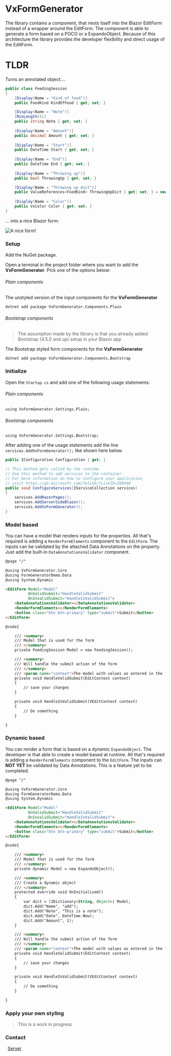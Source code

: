 # VxFormGenerator

The library contains a component, that nests itself into the Blazor EditForm instead of a wrapper around the EditForm. The component is able to generate a form based on a POCO or a ExpandoObject. Because of this architecture the library provides the developer flexibility and direct usage of the EditForm. 

# TLDR

Turns an annotated object....

```csharp
public class FeedingSession
{
    [Display(Name = "Kind of food")]
    public FoodKind KindOfFood { get; set; }

    [Display(Name = "Note")]
    [MinLength(5)]
    public string Note { get; set; }
    
    [Display(Name = "Amount")]
    public decimal Amount { get; set; }
    
    [Display(Name = "Start")]
    public DateTime Start { get; set; }
    
    [Display(Name = "End")]
    public DateTime End { get; set; }
    
    [Display(Name = "Throwing up")]
    public bool ThrowingUp { get; set; }

    [Display(Name = "Throwing up dict")]
    public ValueReferences<FoodKind> ThrowingUpDict { get; set; } = new ValueReferences<FoodKind>();
    
    [Display(Name = "Color")]
    public VxColor Color { get; set; }
}
```

... into a nice Blazor form:

![A nice form!](https://github.com/Aaltuj/VxFormGenerator/blob/master/Docs/sample_form.png)

### Setup

Add the NuGet package.

Open a terminal in the project folder where you want to add the **VxFormGenerator**. Pick one of the options below:

###### Plain components

The unstyled version of the input components for the **VxFormGenerator**

`dotnet add package VxFormGenerator.Components.Plain`

###### Bootstrap components

> The assumption made by the library is that you already added  Bootstrap (4.5.0 and up) setup in your Blazor app

The Bootstrap styled form components for the **VxFormGenerator**

`dotnet add package VxFormGenerator.Components.Bootstrap`

### Initialize

Open the `Startup.cs` and add one of the following usage statements:

###### Plain components

`using VxFormGenerator.Settings.Plain;`

###### Bootstrap components

`using VxFormGenerator.Settings.Bootstrap;`

After adding one of the usage statements add the line `services.AddVxFormGenerator();` like shown here below.

````C#
public IConfiguration Configuration { get; }

// This method gets called by the runtime. 
// Use this method to add services to the container.
// For more information on how to configure your application, 
// visit https://go.microsoft.com/fwlink/?LinkID=398940
public void ConfigureServices(IServiceCollection services)
{
	services.AddRazorPages();
	services.AddServerSideBlazor();
	services.AddVxFormGenerator();
}
````



### Model based

You can have a model that renders inputs for the properties. All that's required is adding a `RenderFormElements` component to the `EditForm`. The inputs can be validated by the attached Data Annotations on the property. Just add the built-in `DataAnnotationsValidator` component.

````html
@page "/"

@using VxFormGenerator.Core
@using FormGeneratorDemo.Data
@using System.Dynamic

<EditForm Model="Model" 
		  OnValidSubmit="HandleValidSubmit"
		  OnInvalidSubmit="HandleInValidSubmit">
    <DataAnnotationsValidator></DataAnnotationsValidator>
    <RenderFormElements></RenderFormElements>		
    <button class="btn btn-primary" type="submit">Submit</button>
</EditForm>

@code{

    /// <summary>
    /// Model that is used for the form
    /// </summary>
    private FeedingSession Model = new FeedingSession();

    /// <summary>
    /// Will handle the submit action of the form
    /// </summary>
    /// <param name="context">The model with values as entered in the form</param>
    private void HandleValidSubmit(EditContext context)
    {
        // save your changes
    }

    private void HandleInValidSubmit(VEditContext context)
    {
        // Do something
    }

}

````



### Dynamic based

You can render a form that is based on a dynamic `ExpandoObject`. The developer is that able to create a model based at runtime. All that's required is adding a `RenderFormElements` component to the `EditForm`. The inputs can **NOT** **YET** be validated by Data Annotations. This is a feature yet to be completed.

````html
@page "/"

@using VxFormGenerator.Core
@using FormGeneratorDemo.Data
@using System.Dynamic

<EditForm Model="Model" 
		  OnValidSubmit="HandleValidSubmit"
		  OnInvalidSubmit="HandleInValidSubmit">
    <DataAnnotationsValidator></DataAnnotationsValidator>
    <RenderFormElements></RenderFormElements>		
    <button class="btn btn-primary" type="submit">Submit</button>
</EditForm>

@code{

    /// <summary>
    /// Model that is used for the form
    /// </summary>
    private dynamic Model = new ExpandoObject();

	/// <summary>
	/// Create a dynamic object 
	/// </summary>
    protected override void OnInitialized()
    {
        var dict = (IDictionary<String, Object>) Model;
        dict.Add("Name", "add");
        dict.Add("Note", "This is a note");
        dict.Add("Date", DateTime.Now);
        dict.Add("Amount", 1);
    }

    /// <summary>
    /// Will handle the submit action of the form
    /// </summary>
    /// <param name="context">The model with values as entered in the form</param>
    private void HandleValidSubmit(EditContext context)
    {
        // save your changes
    }

    private void HandleInValidSubmit(VEditContext context)
    {
        // Do something
    }

}

````



### Apply your own styling

> This is a work in progress



### Contact

<img src="https://i.pinimg.com/564x/1a/9a/f1/1a9af177bdcd0bd93568e59bb7600cbe.jpg" alt="Discord" style="zoom:5%;" /> [Server](https://discord.gg/pyCtvFdTdV)

